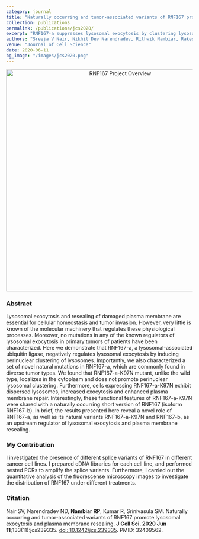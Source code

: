 ```yaml
---
category: journal
title: "Naturally occurring and tumor-associated variants of RNF167 promote lysosomal exocytosis and plasma membrane resealing"
collection: publications
permalink: /publications/jcs2020/
excerpt: "RNF167-a suppresses lysosomal exocytosis by clustering lysosomes, while tumor-associated variants (K97N and RNF167-b) promote lysosome dispersion and plasma membrane repair."
authors: "Sreeja V Nair, Nikhil Dev Narendradev, Rithwik Nambiar, Rakesh Kumar, Srinivasa M Srinivasula"
venue: "Journal of Cell Science"
date: 2020-06-11
bg_image: "/images/jcs2020.png"
---
```



<p align="center">
  <img src="/rithwiknambiar.github.io/images/jcs2020.png" alt="RNF167 Project Overview" width="600"/>
</p>

### Abstract

Lysosomal exocytosis and resealing of damaged plasma membrane are essential for cellular homeostasis and tumor invasion. However, very little is known of the molecular machinery that regulates these physiological processes. Moreover, no mutations in any of the known regulators of lysosomal exocytosis in primary tumors of patients have been characterized. Here we demonstrate that RNF167-a, a lysosomal-associated ubiquitin ligase, negatively regulates lysosomal exocytosis by inducing perinuclear clustering of lysosomes. Importantly, we also characterized a set of novel natural mutations in RNF167-a, which are commonly found in diverse tumor types. We found that RNF167-a-K97N mutant, unlike the wild type, localizes in the cytoplasm and does not promote perinuclear lysosomal clustering. Furthermore, cells expressing RNF167-a-K97N exhibit dispersed lysosomes, increased exocytosis and enhanced plasma membrane repair. Interestingly, these functional features of RNF167-a-K97N were shared with a naturally occurring short version of RNF167 (isoform RNF167-b). In brief, the results presented here reveal a novel role of RNF167-a, as well as its natural variants RNF167-a-K97N and RNF167-b, as an upstream regulator of lysosomal exocytosis and plasma membrane resealing.

### My Contribution

I investigated the presence of different splice variants of RNF167 in different cancer cell lines. I prepared cDNA libraries for each cell line, and performed nested PCRs to amplify the splice variants. Furthermore, I carried out the quantitative analysis of the fluorescense microscopy images to investigate the distribution of RNF167 under different treatments. 

### Citation

Nair SV, Narendradev ND, **Nambiar RP**, Kumar R, Srinivasula SM. Naturally occurring and tumor-associated variants of RNF167 promote lysosomal exocytosis and plasma membrane resealing. **J Cell Sci. 2020 Jun 11**;133(11):jcs239335. [doi: 10.1242/jcs.239335](https://journals.biologists.com/jcs/article/133/11/jcs239335/224783/Naturally-occurring-and-tumor-associated-variants). PMID: 32409562.
